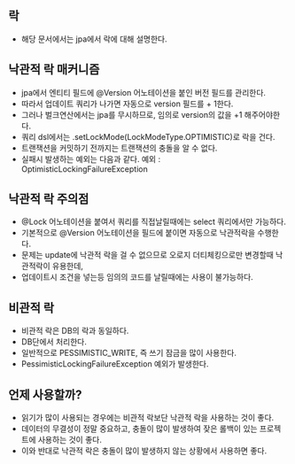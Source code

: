 ## 락
* 해당 문서에서는 jpa에서 락에 대해 설명한다.

## 낙관적 락 매커니즘
* jpa에서 엔티티 필드에 @Version 어노테이션을 붙인 버전 필드를 관리한다.
* 따라서 업데이트 쿼리가 나가면 자동으로 version 필드를 + 1한다.
* 그러나 벌크연산에서는 jpa를 무시하므로, 임의로 version의 값을 +1 해주어야한다.
* 쿼리 dsl에서는 .setLockMode(LockModeType.OPTIMISTIC)로 락을 건다.
* 트랜잭션을 커밋하기 전까지는 트랜잭션의 충돌을 알 수 없다.
* 실패시 발생하는 예외는 다음과 같다. 예외 : OptimisticLockingFailureException

## 낙관적 락 주의점
* @Lock 어노테이션을 붙여서 쿼리를 직접날릴때에는 select 쿼리에서만 가능하다.
* 기본적으로 @Version 어노테이션을 필드에 붙이면 자동으로 낙관적락을 수행한다.
* 문제는 update에 낙관적 락을 걸 수 없으므로 오로지 더티체킹으로만 변경할때 낙관적락이 유용한데, 
* 업데이트시 조건을 넣는등 임의의 코드를 날릴때에는 사용이 불가능하다.

## 비관적 락
* 비관적 락은 DB의 락과 동일하다.
* DB단에서 처리한다.
* 일반적으로 PESSIMISTIC_WRITE, 즉 쓰기 잠금을 많이 사용한다.
* PessimisticLockingFailureException 예외가 발생한다.

## 언제 사용할까?
* 읽기가 많이 사용되는 경우에는 비관적 락보단 낙관적 락을 사용하는 것이 좋다.
* 데이터의 무결성이 정말 중요하고, 충돌이 많이 발생하여 잦은 롤백이 있는 프로젝트에 사용하는 것이 좋다.
* 이와 반대로 낙관적 락은 충돌이 많이 발생하지 않는 상황에서 사용하면 좋다.
